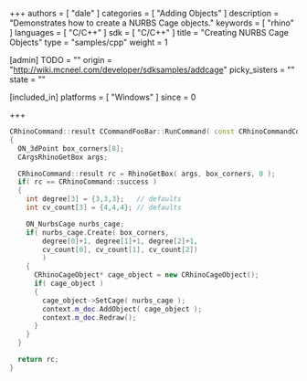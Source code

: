 +++
authors = [ "dale" ]
categories = [ "Adding Objects" ]
description = "Demonstrates how to create a NURBS Cage objects."
keywords = [ "rhino" ]
languages = [ "C/C++" ]
sdk = [ "C/C++" ]
title = "Creating NURBS Cage Objects"
type = "samples/cpp"
weight = 1

[admin]
TODO = ""
origin = "http://wiki.mcneel.com/developer/sdksamples/addcage"
picky_sisters = ""
state = ""

[included_in]
platforms = [ "Windows" ]
since = 0

+++

```cpp
CRhinoCommand::result CCommandFooBar::RunCommand( const CRhinoCommandContext& context )
{
  ON_3dPoint box_corners[8];
  CArgsRhinoGetBox args;

  CRhinoCommand::result rc = RhinoGetBox( args, box_corners, 0 );
  if( rc == CRhinoCommand::success )
  {
    int degree[3] = {3,3,3};   // defaults
    int cv_count[3] = {4,4,4}; // defaults

    ON_NurbsCage nurbs_cage;
    if( nurbs_cage.Create( box_corners,
        degree[0]+1, degree[1]+1, degree[2]+1,
        cv_count[0], cv_count[1], cv_count[2])
        )
    {
      CRhinoCageObject* cage_object = new CRhinoCageObject();
      if( cage_object )
      {
        cage_object->SetCage( nurbs_cage );
        context.m_doc.AddObject( cage_object );
        context.m_doc.Redraw();
      }
    }
  }

  return rc;
}
```
